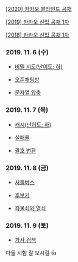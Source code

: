 
[[2020] 카카오 블라인드 공채](/2020/README.md)

[[2019] 카카오 신입 공채 1차](/2019/README.md)

[[2018] 카카오 신입 공채 1차](/2018/README.md)



### 2019. 11. 6 (수)

* [비밀 지도(난이도: 하)](https://github.com/SwiftAlgorithmClub/BlastingKakao/blob/master/2018/README.md#1-%EB%B9%84%EB%B0%80-%EC%A7%80%EB%8F%84%EB%82%9C%EC%9D%B4%EB%8F%84-%ED%95%98)


* [오픈채팅방](https://github.com/SwiftAlgorithmClub/BlastingKakao/blob/master/2019/README.md#1-%EC%98%A4%ED%94%88%EC%B1%84%ED%8C%85%EB%B0%A9)


* [문자열 압축](https://github.com/SwiftAlgorithmClub/BlastingKakao/blob/master/2020/README.md#1-%EB%AC%B8%EC%9E%90%EC%97%B4-%EC%95%95%EC%B6%95)


### 2019. 11. 7 (목)


* [캐시(난이도: 하)](https://programmers.co.kr/learn/courses/30/lessons/17680)


* [실패율](https://www.welcomekakao.com/learn/courses/30/lessons/42889)


* [괄호 변환](https://programmers.co.kr/learn/courses/30/lessons/60058)


### 2019. 11. 8 (금)

* [셔틀버스](https://programmers.co.kr/learn/courses/30/lessons/17678)


* [후보키](https://www.welcomekakao.com/learn/courses/30/lessons/42890)


* [좌물쇠와 열쇠](https://programmers.co.kr/learn/courses/30/lessons/60059)

### 2019. 11. 9 (토)

* [가사 검색](https://programmers.co.kr/learn/courses/30/lessons/60060)

다들 시험 잘 보시길 👍
